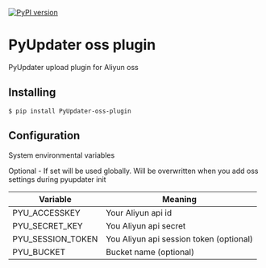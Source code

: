 [![PyPI version](https://badge.fury.io/py/PyUpdater-oss-Plugin.svg)](https://badge.fury.io/py/PyUpdater-oss-Plugin)

# PyUpdater oss plugin

PyUpdater upload plugin for Aliyun oss

## Installing

    $ pip install PyUpdater-oss-plugin


## Configuration

System environmental variables

Optional - If set will be used globally. Will be overwritten when you add oss settings during pyupdater init

| Variable              | Meaning                                 |
| --------------------- |---------------------------------------- |
| PYU_ACCESSKEY           | Your Aliyun api id                      |
| PYU_SECRET_KEY       | You Aliyun api secret                   |
| PYU_SESSION_TOKEN | You Aliyun api session token (optional) |
| PYU_BUCKET       | Bucket name (optional)                  |
